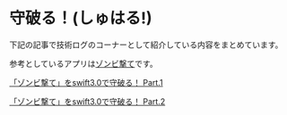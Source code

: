 # 守破る！(しゅはる!)
下記の記事で技術ログのコーナーとして紹介している内容をまとめています。

参考としているアプリは[ゾンビ撃て](https://itunes.apple.com/jp/app/%E3%82%BE%E3%83%B3%E3%83%93%E6%92%83%E3%81%A6/id639640880?mt=8&ign-mpt=uo%3D4)です。

[「ゾンビ撃て」をswift3.0で守破る！ Part.1](http://karamawariken.net/blog/2017/06/06/zombi_ute_part1/)

[「ゾンビ撃て」をswift3.0で守破る！ Part.2](http://karamawariken.net/blog/2017/06/22/zombi_ute_part2/)
